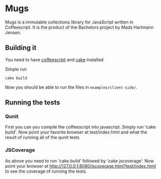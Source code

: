 Mugs
================

Mugs is a immutable collections library for JavaScript written in Coffeescript. It is the product of the Bachelors project by Mads Hartmann Jensen. 

Building it
-----------

You need to have [coffeescript](http://coffeescript.org) and [cake](http://coffeescript.org/#cake) installed

Simple run

    cake build 

Now you should be able to run the files in `examples/client-side/`.

Running the tests
-----------------

### Qunit

First you can you compile the coffeescript into javascript. Simply run 'cake build'. Now point your favorite browser at test/index.html and what the result of running all of the qunit tests

### JSCoverage 

As above you need to run 'cake build' followed by 'cake jscoverage'. Now point your browser at http://127.0.0.1:8080/jscoverage.html?test/index.html to see the coverage of running the tests. 